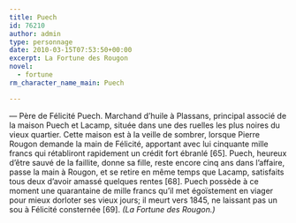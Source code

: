 ```yaml
---
title: Puech
id: 76210
author: admin
type: personnage
date: 2010-03-15T07:53:50+00:00
excerpt: La Fortune des Rougon
novel:
  - fortune
rm_character_name_main: Puech

---
```

— Père de Félicité Puech. Marchand d&rsquo;huile à Plassans, principal associé de la maison Puech et Lacamp, située dans une des ruelles les plus noires du vieux quartier. Cette maison est à la veille de sombrer, lorsque Pierre Rougon demande la main de Félicité, apportant avec lui cinquante mille francs qui rétabliront rapidement un crédit fort ébranlé [65]. Puech, heureux d&rsquo;être sauvé de la faillite, donne sa fille, reste encore cinq ans dans l&rsquo;affaire, passe la main à Rougon, et se retire en même temps que Lacamp, satisfaits tous deux d&rsquo;avoir amassé quelques rentes [68]. Puech possède à ce moment une quarantaine de mille francs qu&rsquo;il met égoïstement en viager pour mieux dorloter ses vieux jours; il meurt vers 1845, ne laissant pas un sou à Félicité consternée [69]. _(La Fortune des Rougon.)_